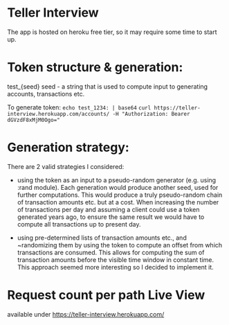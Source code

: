 # Teller Interview
The app is hosted on heroku free tier, so it may require some time to start up.

# Token structure & generation:
test_{seed}
seed - a string that is used to compute input to generating accounts, transactions etc.

To generate token: `echo test_1234: | base64`
`curl https://teller-interview.herokuapp.com/accounts/ -H "Authorization: Bearer dGVzdF8xMjM0Ogo="`


# Generation strategy:
There are 2 valid strategies I considered:
- using the token as an input to a pseudo-random generator (e.g. using :rand module).
    Each generation would produce another seed, used for further computations. 
    This would produce a truly pseudo-random chain of transaction amounts etc. but at a cost.
    When increasing the number of transactions per day and assuming a client could use a token generated years ago, 
    to ensure the same result we would have to compute all transactions up to present day.
    
- using pre-determined lists of transaction amounts etc., and ~randomizing them by using the token to compute an offset from which transactions are consumed.
    This allows for computing the sum of transaction amounts before the visible time window in constant time.
    This approach seemed more interesting so I decided to implement it. 

# Request count per path Live View
available under https://teller-interview.herokuapp.com/ 